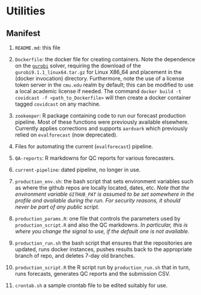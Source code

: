 # Utilities

## Manifest

1. `README.md`: this file
2. `Dockerfile`: the docker file for creating containers. Note the
   dependence on the [`gurobi`](https://www.gurobi.com) solver,
   requiring the download of the `gurobi9.1.1_linux64.tar.gz` for
   Linux X86_64 and placement in the (docker invocation)
   directory. Furthermore, note the use of a license token server in
   the `cmu.edu` realm by default; this can be modified to use a local
   academic license if needed. The command `docker build -t covidcast
   -f <path_to_Dockerfile>` will then create a docker container tagged
   `covidcast` on any machine.

3. `zookeeper`: R package containing code to run our forecast
   production pipeline. Most of these functions were previously
   available elsewhere. Currently applies corrections and supports
   `aardvark` which previously relied on `evalforecast` (now
   deprecated).

4. Files for automating the current (`evalforecast`) pipeline.

5. `QA-reports`: R markdowns for QC reports for various forecasters.

6. `current-pipeline`: dated pipeline, no longer in use.

7. `production_env.sh`: the bash script that sets environment
   variables such as where the github repos are locally located,
   dates, etc. _Note that the environment variable `GITHUB_PAT` is
   assumed to be set somewhere in the profile and available during the
   run. For security reasons, it should never be part of any public
   script._

8. `production_params.R`: one file that controls the parameters used
   by `production_script.R` and also the QC markdowns. _In particular,
   this is where you change the signal to use, if the default one is
   not available._

9. `production_run.sh` the bash script that ensures that the
   repositories are updated, runs docker instances, pushes results
   back to the appropriate branch of repo, and deletes 7-day old
   branches. 

10. `production_script.R` the R script run by `production_run.sh` that
   in turn, runs forecasts, generates QC reports and the submission
   CSV.
  
11. `crontab.sh` a sample crontab file to be edited suitably for use. 


